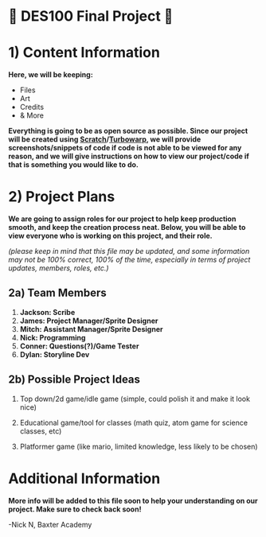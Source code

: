 # 🚀 DES100 Final Project 🚀

# 1) Content Information
**Here, we will be keeping:**
- Files
- Art
- Credits
- & More

**Everything is going to be as open source as possible. Since our project will be created using [Scratch](https://scratch.mit.edu/)/[Turbowarp](https://turbowarp.org), we will provide screenshots/snippets of code if code is not able to be viewed for any reason, and we will give instructions on how to view our project/code if that is something you would like to do.**

# 2) Project Plans
**We are going to assign roles for our project to help keep production smooth, and keep the creation process neat. Below, you will be able to view everyone who is working on this project, and their role.**

*(please keep in mind that this file may be updated, and some information may not be 100% correct, 100% of the time, especially in terms of project updates, members, roles, etc.)*

## 2a) Team Members
1) **Jackson: Scribe**
1) **James: Project Manager/Sprite Designer**
1) **Mitch: Assistant Manager/Sprite Designer**
1) **Nick: Programming**
1) **Conner: Questions(?)/Game Tester**
1) **Dylan: Storyline Dev**

## 2b) Possible Project Ideas
1) Top down/2d game/idle game (simple, could polish it and make it look nice)

1) Educational game/tool for classes (math quiz, atom game for science classes, etc)

1) Platformer game (like mario, limited knowledge, less likely to be chosen)

# Additional Information
**More info will be added to this file soon to help your understanding on our project. Make sure to check back soon!**

-Nick N, Baxter Academy
